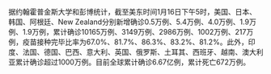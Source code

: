 据约翰霍普金斯大学和彭博统计，截至美东时间1月16日下午5时，美国、日本、韩国、阿根廷、New Zealand分别新增确诊0.5万例、5.4万例、4.0万例、1.9万例、1.9万例，累计确诊10165万例、3149万例、2986万例、1002万例、217万例，疫苗接种完毕比率为67.0%、81.7%、86.3%、83.2%、81.2%。此外，印度、法国、德国、巴西、意大利、英国、俄罗斯、土耳其、西班牙、越南、澳大利亚累计确诊超过1000万例。目前全球累计确诊6.67亿例，累计死亡672万例。